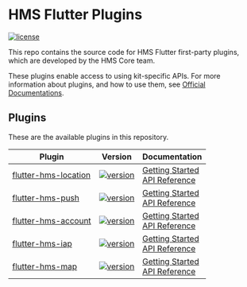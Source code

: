 # HMS Flutter Plugins
[![license](https://img.shields.io/badge/license-Apache--2.0-green)](./LICENCE)


This repo contains the source code for HMS Flutter first-party plugins, which are developed by the HMS Core team.

These plugins enable access to using kit-specific APIs. For more information
about plugins, and how to use them, see
[Official Documentations](https://developer.huawei.com/consumer/en/doc/overview/HMS-Core-Plugin).


## Plugins
These are the available plugins in this repository.

| Plugin | Version | Documentation |
|--------|-----|-----|
| [flutter-hms-location](./flutter-hms-location) | [![version](https://img.shields.io/badge/HMS-4.0.4-red)](./flutter-hms-location) | [Getting Started](https://developer.huawei.com/consumer/en/doc/development/HMS-Plugin-Guides/prepare-dev-env-0000001050433505) <br/> [API Reference](https://developer.huawei.com/consumer/en/doc/development/HMS-Plugin-References/fused-location-client-0000001050179418) |
| [flutter-hms-push](./flutter-hms-push) | [![version](https://img.shields.io/badge/HMS-4.0.4-red)](./flutter-hms-push) | [Getting Started](https://developer.huawei.com/consumer/en/doc/development/HMS-Plugin-Guides/preparedevenv-0000001051136140) <br/> [API Reference](https://developer.huawei.com/consumer/en/doc/development/HMS-Plugin-References/push-0000001050274604) |
| [flutter-hms-account](./flutter-hms-account) | [![version](https://img.shields.io/badge/HMS-5.0.0-red)](./flutter-hms-account) | [Getting Started](https://developer.huawei.com/consumer/en/doc/development/HMS-Plugin-Guides/prepare-dev-env-0000001050727032) <br/> [API Reference](https://developer.huawei.com/consumer/en/doc/development/HMS-Plugin-References/overview-0000001051087484) |
| [flutter-hms-iap](./flutter-hms-iap) | [![version](https://img.shields.io/badge/HMS-5.0.0-red)](./flutter-hms-iap) | [Getting Started](https://developer.huawei.com/consumer/en/doc/development/HMS-Plugin-Guides/preparing-dev-environment-0000001051081604) <br/> [API Reference](https://developer.huawei.com/consumer/en/doc/development/HMS-Plugin-References/overview-0000001051005695) |
| [flutter-hms-map](./flutter-hms-map) | [![version](https://img.shields.io/badge/HMS-4.0.4-red)](./flutter-hms-map) | [Getting Started](https://developer.huawei.com/consumer/en/doc/development/HMS-Plugin-Guides/preparedevenv-0000001050190755) <br/> [API Reference](https://developer.huawei.com/consumer/en/doc/development/HMS-Plugin-References/bitmap-desc-0000001050430775) |
